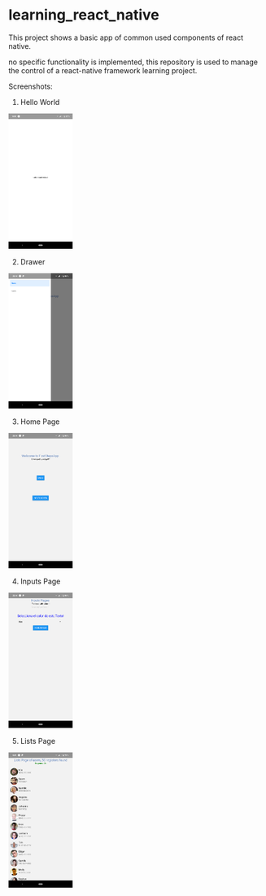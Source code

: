 # learning_react_native
This project shows a basic app of common used components of react native.


no specific functionality is implemented, this repository is used to manage the control of a react-native framework learning project.

  
 Screenshots:
  1. Hello World
  <img src="https://raw.githubusercontent.com/esbgo97/learning_react_native/master/screenshots/hello_world.png" height="25%" width="25%" />
  
  2. Drawer
  <img src="https://raw.githubusercontent.com/esbgo97/learning_react_native/master/screenshots/navigation/drawer.png" height="25%" width="25%" />
  
  3. Home Page
  <img src="https://raw.githubusercontent.com/esbgo97/learning_react_native/master/screenshots/navigation/home_page.png" height="25%" width="25%" />
  
  4. Inputs Page
  <img src="https://raw.githubusercontent.com/esbgo97/learning_react_native/master/screenshots/navigation/inputs_page.png" height="25%" width="25%" />
  
  5. Lists Page
  <img src="https://raw.githubusercontent.com/esbgo97/learning_react_native/master/screenshots/navigation/lists_page.png" height="25%" width="25%" />
  



